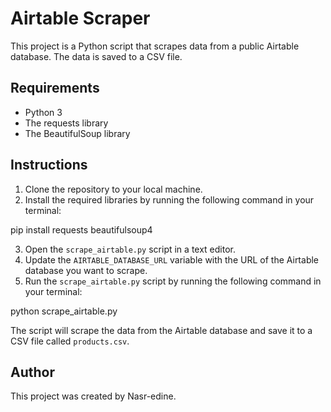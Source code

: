 # Airtable Scraper

This project is a Python script that scrapes data from a public Airtable database. The data is saved to a CSV file.

## Requirements

* Python 3
* The requests library
* The BeautifulSoup library

## Instructions

1. Clone the repository to your local machine.
2. Install the required libraries by running the following command in your terminal:


pip install requests beautifulsoup4


3. Open the `scrape_airtable.py` script in a text editor.
4. Update the `AIRTABLE_DATABASE_URL` variable with the URL of the Airtable database you want to scrape.
5. Run the `scrape_airtable.py` script by running the following command in your terminal:


python scrape_airtable.py


The script will scrape the data from the Airtable database and save it to a CSV file called `products.csv`.

## Author

This project was created by Nasr-edine.